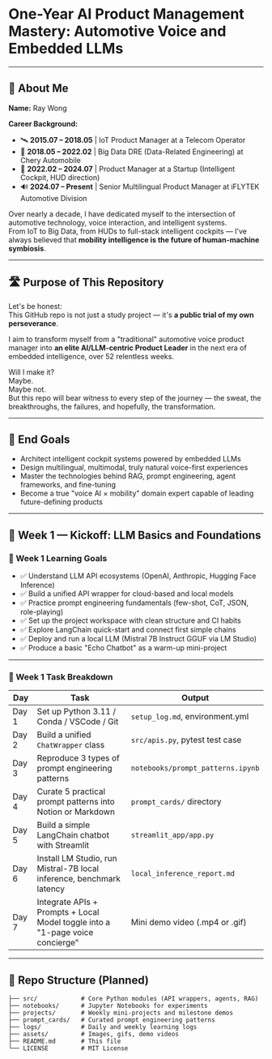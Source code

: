 # One-Year AI Product Management Mastery: Automotive Voice and Embedded LLMs

---

## 👤 About Me

**Name:** Ray Wong

**Career Background:**
- 🛰️ **2015.07 – 2018.05** | IoT Product Manager at a Telecom Operator
- 🚗 **2018.05 – 2022.02** | Big Data DRE (Data-Related Engineering) at Chery Automobile
- 🛫 **2022.02 – 2024.07** | Product Manager at a Startup (Intelligent Cockpit, HUD direction)
- 🔊 **2024.07 – Present** | Senior Multilingual Product Manager at iFLYTEK Automotive Division

Over nearly a decade, I have dedicated myself to the intersection of automotive technology, voice interaction, and intelligent systems.  
From IoT to Big Data, from HUDs to full-stack intelligent cockpits — I’ve always believed that **mobility intelligence is the future of human-machine symbiosis**.

---

## 🛣 Purpose of This Repository

Let's be honest:  
This GitHub repo is not just a study project — it's **a public trial of my own perseverance**.

I aim to transform myself from a "traditional" automotive voice product manager into **an elite AI/LLM-centric Product Leader** in the next era of embedded intelligence, over 52 relentless weeks.

Will I make it?  
Maybe.  
Maybe not.  
But this repo will bear witness to every step of the journey — the sweat, the breakthroughs, the failures, and hopefully, the transformation.

---

## 🎯 End Goals

- Architect intelligent cockpit systems powered by embedded LLMs
- Design multilingual, multimodal, truly natural voice-first experiences
- Master the technologies behind RAG, prompt engineering, agent frameworks, and fine-tuning
- Become a true "voice AI × mobility" domain expert capable of leading future-defining products

---

## 📅 Week 1 — Kickoff: LLM Basics and Foundations

### 🎯 Week 1 Learning Goals

- ✅ Understand LLM API ecosystems (OpenAI, Anthropic, Hugging Face Inference)
- ✅ Build a unified API wrapper for cloud-based and local models
- ✅ Practice prompt engineering fundamentals (few-shot, CoT, JSON, role-playing)
- ✅ Set up the project workspace with clean structure and CI habits
- ✅ Explore LangChain quick-start and connect first simple chains
- ✅ Deploy and run a local LLM (Mistral 7B Instruct GGUF via LM Studio)
- ✅ Produce a basic "Echo Chatbot" as a warm-up mini-project

---

### 🧩 Week 1 Task Breakdown

| Day | Task | Output |
|----|------|--------|
| Day 1 | Set up Python 3.11 / Conda / VSCode / Git | `setup_log.md`, environment.yml |
| Day 2 | Build a unified `ChatWrapper` class | `src/apis.py`, pytest test case |
| Day 3 | Reproduce 3 types of prompt engineering patterns | `notebooks/prompt_patterns.ipynb` |
| Day 4 | Curate 5 practical prompt patterns into Notion or Markdown | `prompt_cards/` directory |
| Day 5 | Build a simple LangChain chatbot with Streamlit | `streamlit_app/app.py` |
| Day 6 | Install LM Studio, run Mistral-7B local inference, benchmark latency | `local_inference_report.md` |
| Day 7 | Integrate APIs + Prompts + Local Model toggle into a "1-page voice concierge" | Mini demo video (.mp4 or .gif) |

---

## 📂 Repo Structure (Planned)

```plaintext
├── src/            # Core Python modules (API wrappers, agents, RAG)
├── notebooks/      # Jupyter Notebooks for experiments
├── projects/       # Weekly mini-projects and milestone demos
├── prompt_cards/   # Curated prompt engineering patterns
├── logs/           # Daily and weekly learning logs
├── assets/         # Images, gifs, demo videos
├── README.md       # This file
└── LICENSE         # MIT License
